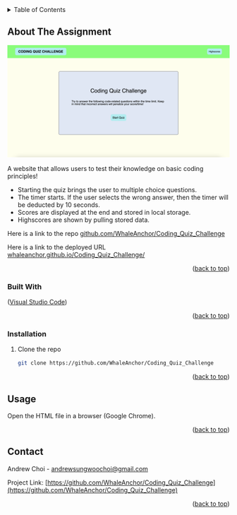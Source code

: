 <div id="top"></div>

<!-- TABLE OF CONTENTS -->
<details>
  <summary>Table of Contents</summary>
  <ol>
    <li>
      <a href="#about-the-assignment">Coding Quiz Challenge</a>
      <ul>
        <li><a href="#built-with">Built With</a></li>
      </ul>
    </li>
     <li>
      <a href="#getting-started">Getting Started</a>
      <ul>
        <li><a href="#installation">Installation</a></li>
      </ul>
    </li>
    <li><a href="#usage">Usage</a></li>
    <li><a href="#contact">Contact</a></li>
  </ol>
</details>



<!-- ABOUT THE PROJECT -->
## About The Assignment

![Andrew Choi's Password Generator website](/assets/images/screenshot.png "screenshot of password generator website")

A website that allows users to test their knowledge on basic coding principles!
* Starting the quiz brings the user to multiple choice questions.
* The timer starts. If the user selects the wrong answer, then the timer will be deducted by 10 seconds.
* Scores are displayed at the end and stored in local storage. 
* Highscores are shown by pulling stored data.

Here is a link to the repo <a href="https://github.com/WhaleAnchor/Coding_Quiz_Challenge">github.com/WhaleAnchor/Coding_Quiz_Challenge</a>

Here is a link to the deployed URL <a href="https://whaleanchor.github.io/Coding_Quiz_Challenge/">whaleanchor.github.io/Coding_Quiz_Challenge/</a>

<p align="right">(<a href="#top">back to top</a>)</p>



### Built With

<p align ="left">(<a href="https://visualstudio.microsoft.com/">Visual Studio Code</a>)</p>


<p align="right">(<a href="#top">back to top</a>)</p>



<!-- GETTING STARTED -->

### Installation

1. Clone the repo
   ```sh
   git clone https://github.com/WhaleAnchor/Coding_Quiz_Challenge
   ```

<p align="right">(<a href="#top">back to top</a>)</p>



<!-- USAGE EXAMPLES -->
## Usage

Open the HTML file in a browser (Google Chrome).


<p align="right">(<a href="#top">back to top</a>)</p>


<!-- CONTACT -->
## Contact

Andrew Choi - andrewsungwoochoi@gmail.com

Project Link: [https://github.com/WhaleAnchor/Coding_Quiz_Challenge](https://github.com/WhaleAnchor/Coding_Quiz_Challenge)

<p align="right">(<a href="#top">back to top</a>)</p>




